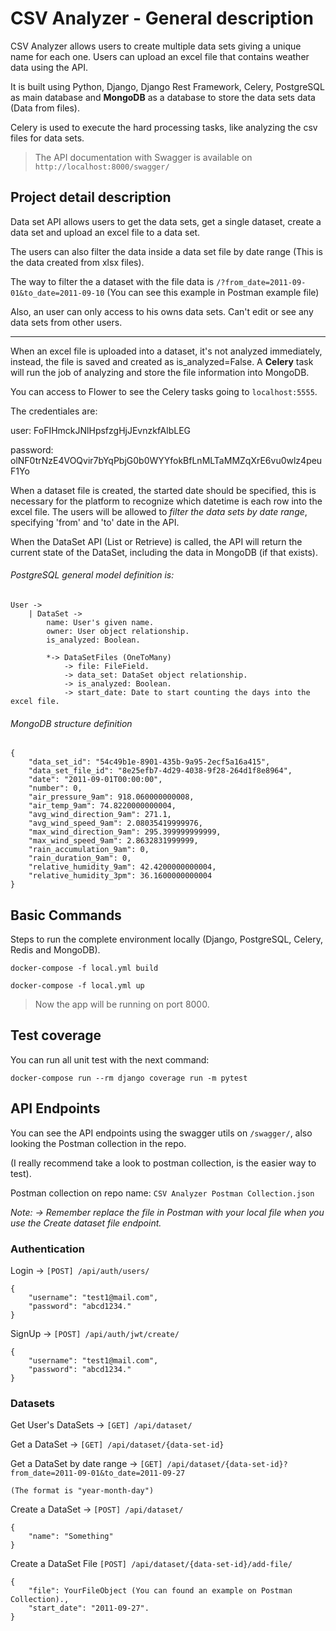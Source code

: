 # CSV Analyzer - General description

CSV Analyzer allows users to create multiple data sets giving a unique name for each one. Users can upload an excel 
file that contains weather data using the API.

It is built using Python, Django, Django Rest Framework, Celery, PostgreSQL as main database and **MongoDB**
as a database to store the data sets data (Data from files). 

Celery is used to execute the hard processing tasks, like analyzing the csv files for data sets.

> The API documentation with Swagger is available on `http://localhost:8000/swagger/`

## Project detail description

Data set API allows users to get the data sets, get a single dataset, create a data set and upload an excel file to
a data set.

The users can also filter the data inside a data set file by date range (This is the data created from xlsx files).

The way to filter the a dataset with the file data is `/?from_date=2011-09-01&to_date=2011-09-10`
(You can see this example in Postman example file)


Also, an user can only access to his owns data sets. Can't edit or see any data sets from other users.

--- 

When an excel file is uploaded into a dataset, it's not analyzed immediately, instead, the file is saved and created as
is_analyzed=False. A **Celery** task will run the job of analyzing and store the file information into MongoDB.

You can access to Flower to see the Celery tasks going to `localhost:5555`.

The credentiales are:

user: FoFIHmckJNlHpsfzgHjJEvnzkfAlbLEG

password: olNF0trNzE4VOQvir7bYqPbjG0b0WYYfokBfLnMLTaMMZqXrE6vu0wlz4peuF1Yo


When a dataset file is created, the started date should be specified, this is necessary for the platform
to recognize which datetime is each row into the excel file. The users will be allowed to *filter the data sets by date
range*, specifying 'from' and 'to' date in the API.

When the DataSet API (List or Retrieve) is called, the API will return the current state of the DataSet, including the 
data in MongoDB (if that exists).

###### PostgreSQL general model definition is:

    User ->
        | DataSet ->
            name: User's given name.
            owner: User object relationship.
            is_analyzed: Boolean.
            
            *-> DataSetFiles (OneToMany)
                -> file: FileField.
                -> data_set: DataSet object relationship.
                -> is_analyzed: Boolean.
                -> start_date: Date to start counting the days into the excel file.

###### MongoDB structure definition
    {
        "data_set_id": "54c49b1e-8901-435b-9a95-2ecf5a16a415",
        "data_set_file_id": "8e25efb7-4d29-4038-9f28-264d1f8e8964",
        "date": "2011-09-01T00:00:00",
        "number": 0,
        "air_pressure_9am": 918.060000000008,
        "air_temp_9am": 74.8220000000004,
        "avg_wind_direction_9am": 271.1,
        "avg_wind_speed_9am": 2.08035419999976,
        "max_wind_direction_9am": 295.399999999999,
        "max_wind_speed_9am": 2.8632831999999,
        "rain_accumulation_9am": 0,
        "rain_duration_9am": 0,
        "relative_humidity_9am": 42.4200000000004,
        "relative_humidity_3pm": 36.1600000000004
    }


## Basic Commands

Steps to run the complete environment locally (Django, PostgreSQL, Celery, Redis and MongoDB).

    docker-compose -f local.yml build
    
    docker-compose -f local.yml up
    
> Now the app will be running on port 8000.


## Test coverage

You can run all unit test with the next command:

`docker-compose run --rm django coverage run -m pytest`


## API Endpoints

You can see the API endpoints using the swagger utils on `/swagger/`, also looking the Postman collection in the repo.

(I really recommend take a look to postman collection, is the easier way to test).

Postman collection on repo name: `CSV Analyzer Postman Collection.json`

*Note: -> Remember replace the file in Postman with your local file when you use the Create dataset file endpoint.*

### Authentication

Login -> `[POST] /api/auth/users/`

    {
        "username": "test1@mail.com",
        "password": "abcd1234."
    }
    
SignUp -> `[POST] /api/auth/jwt/create/`

    {
        "username": "test1@mail.com",
        "password": "abcd1234."
    }
    
### Datasets

Get User's DataSets -> `[GET] /api/dataset/`

Get a DataSet -> `[GET] /api/dataset/{data-set-id}`

Get a DataSet by date range -> `[GET] /api/dataset/{data-set-id}?from_date=2011-09-01&to_date=2011-09-27`

    (The format is "year-month-day") 

Create a DataSet -> `[POST] /api/dataset/`

    {
        "name": "Something"
    }

Create a DataSet File `[POST] /api/dataset/{data-set-id}/add-file/`

    {
        "file": YourFileObject (You can found an example on Postman Collection).,
        "start_date": "2011-09-27".
    }
